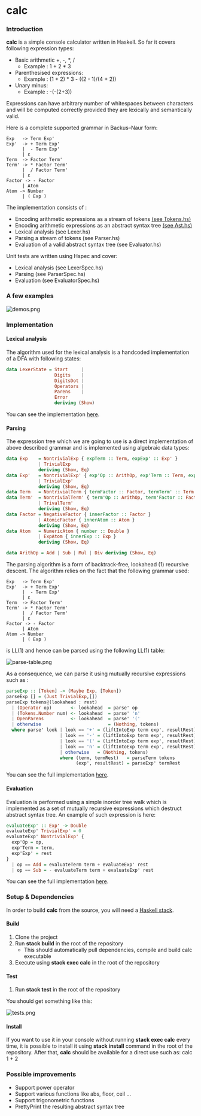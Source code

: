 # calc

### Introduction
**calc** is a simple console calculator written in Haskell. So far it covers following expression types:

- Basic arithmetic +, -, *, / 
  - Example : 1 + 2 * 3
- Parenthesised expressions:
  - Example : (1 + 2) * 3 - ((2 - 1)/(4 + 2))
- Unary minus:
  - Example : -(-(2+3))

Expressions can have arbitrary number of whitespaces between characters and will be computed correctly provided they are lexically and semantically valid. 
 
Here is a complete supported grammar in Backus–Naur form:

``` BNF
Exp   -> Term Exp'
Exp'  -> + Term Exp'
      |  - Term Exp'
      | ε
Term  -> Factor Term'
Term' -> * Factor Term'
      |  / Factor Term'
      | ε
Factor -> - Factor
      | Atom
Atom -> Number
      | ( Exp )
```
      
The implementation consists of :
- Encoding arithmetic expressions as a stream of tokens [(see Tokens.hs)](https://github.com/gboduljak/calc/blob/master/src/Tokens.hs)
- Encoding arithmetic expressions as an abstract syntax tree [(see Ast.hs)](https://github.com/gboduljak/calc/blob/master/src/Ast.hs)
- Lexical analysis (see Lexer.hs)
- Parsing a stream of tokens (see Parser.hs)
- Evaluation of a valid abstract syntax tree (see Evaluator.hs)

Unit tests are written using Hspec and cover:
 - Lexical analysis (see LexerSpec.hs)
 - Parsing (see ParserSpec.hs)
 - Evaluation (see EvaluatorSpec.hs)
 
### A few examples

![demos.png](./readme-resources/demos.png)

### Implementation
#### Lexical analysis
The algorithm used for the lexical analysis is a handcoded implementation of a DFA with following states:

``` Haskell
data LexerState = Start     | 
                  Digits    |
                  DigitsDot |
                  Operators |
                  Parens    |
                  Error
                  deriving (Show)
```
You can see the implementation [here](https://github.com/gboduljak/calc/blob/master/src/Lexer.hs).
#### Parsing
The expression tree which we are going to use is a direct implementation of above described grammar and is implemented using algebraic data types:

``` Haskell
data Exp    = NontrivialExp { expTerm :: Term, expExp' :: Exp' }
            | TrivialExp
            deriving (Show, Eq)
data Exp'   = NontrivialExp' { exp'Op :: ArithOp, exp'Term :: Term, exp'Exp' :: Exp'}
            | TrivialExp'
            deriving (Show, Eq)
data Term   = NontrivialTerm { termFactor :: Factor, termTerm' :: Term' } deriving (Show, Eq)
data Term'  = NontrivialTerm' { term'Op :: ArithOp, term'Factor :: Factor, term'Term' :: Term' }
            | TrivalTerm'
            deriving (Show, Eq)
data Factor = NegativeFactor { innerFactor :: Factor }
            | AtomicFactor { innerAtom :: Atom }
            deriving (Show, Eq)
data Atom   = NumericAtom { number :: Double }
            | ExpAtom { innerExp :: Exp }
            deriving (Show, Eq)

data ArithOp = Add | Sub | Mul | Div deriving (Show, Eq)
```

The parsing algorithm is a form of backtrack-free, lookahead (1) recursive descent.
The algorithm relies on the fact that the following grammar used:
``` BNF
Exp   -> Term Exp'
Exp'  -> + Term Exp'
      |  - Term Exp'
      | ε
Term  -> Factor Term'
Term' -> * Factor Term'
      |  / Factor Term'
      | ε
Factor -> - Factor
      | Atom
Atom -> Number
      | ( Exp )
```
is LL(1) and hence can be parsed using the following LL(1) table:

![parse-table.png](./readme-resources/parse-table.png)

As a consequence, we can parse it using mutually recursive expressions such as :

``` Haskell
parseExp :: [Token] -> (Maybe Exp, [Token])
parseExp [] = (Just TrivialExp,[])
parseExp tokens@(lookahead : rest)
  | (Operator op)       <- lookahead  = parse' op
  | (Tokens.Number num) <- lookahead  = parse' 'n'
  | OpenParens          <- lookahead  = parse' '('
  | otherwise                         = (Nothing, tokens)
  where parse' look | look == '+' = (liftIntoExp term exp', resultRest)
                    | look == '-' = (liftIntoExp term exp', resultRest)
                    | look == '(' = (liftIntoExp term exp', resultRest)
                    | look == 'n' = (liftIntoExp term exp', resultRest)
                    | otherwise   = (Nothing, tokens)
                    where (term, termRest)   = parseTerm tokens
                          (exp', resultRest) = parseExp' termRest
```
You can see the full implementation [here](https://github.com/gboduljak/calc/blob/master/src/Parser.hs).

#### Evaluation
Evaluation is performed using a simple inorder tree walk which is implemented as a set of mutually recursive expressions which destruct abstract syntax tree.
An example of such expression is here:

``` Haskell
evaluateExp' :: Exp' -> Double
evaluateExp' TrivialExp' = 0
evaluateExp' NontrivialExp' { 
  exp'Op = op, 
  exp'Term = term, 
  exp'Exp' = rest 
} 
  | op == Add = evaluateTerm term + evaluateExp' rest
  | op == Sub = - evaluateTerm term + evaluateExp' rest
```
You can see the full implementation [here](https://github.com/gboduljak/calc/blob/master/src/Evaluator.hs).

### Setup & Dependencies

In order to build **calc** from the source, you will need a [Haskell stack](https://docs.haskellstack.org/en/stable/README/).

#### Build
  1. Clone the project
  2. Run **stack build** in the root of the repository
      - This should automatically pull dependencies, compile and build calc executable
  3. Execute using **stack exec calc** in the root of the repository

#### Test
  1. Run **stack test** in the root of the repository
  
You should get something like this:

![tests.png](./readme-resources/tests.png)


#### Install
If you want to use it in your console without running **stack exec calc** every time, it is possible to install it using **stack install** command in the root of the repository. 
After that, **calc** should be available for a direct use such as: calc 1 + 2

### Possible improvements
- Support power operator
- Support various functions like abs, floor, ceil ...
- Support trigonometric functions
- PrettyPrint the resulting abstract syntax tree
 
